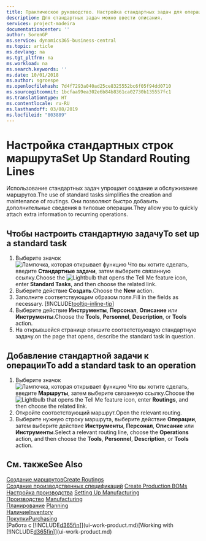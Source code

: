 ```yaml
---
title: Практическое руководство. Настройка стандартных задач для операций | Документы Майкрософт
description: Для стандартных задач можно ввести описания.
services: project-madeira
documentationcenter: ''
author: SorenGP
ms.service: dynamics365-business-central
ms.topic: article
ms.devlang: na
ms.tgt_pltfrm: na
ms.workload: na
ms.search.keywords: ''
ms.date: 10/01/2018
ms.author: sgroespe
ms.openlocfilehash: 7d4f7293a040ad25ce8325552bc6f05f94dd0710
ms.sourcegitcommit: 1bcfaa99ea302e6b84b8361ca02730b135557fc1
ms.translationtype: HT
ms.contentlocale: ru-RU
ms.lasthandoff: 03/08/2019
ms.locfileid: "803889"
---
```

# <a name="set-up-standard-routing-lines"></a><span data-ttu-id="ec93c-103">Настройка стандартных строк маршрута</span><span class="sxs-lookup"><span data-stu-id="ec93c-103">Set Up Standard Routing Lines</span></span>
<span data-ttu-id="ec93c-104">Использование стандартных задач упрощает создание и обслуживание маршрутов.</span><span class="sxs-lookup"><span data-stu-id="ec93c-104">The use of standard tasks simplifies the creation and maintenance of routings.</span></span> <span data-ttu-id="ec93c-105">Они позволяют быстро добавить дополнительные сведения в типовые операции.</span><span class="sxs-lookup"><span data-stu-id="ec93c-105">They allow you to quickly attach extra information to recurring operations.</span></span>

## <a name="to-set-up-a-standard-task"></a><span data-ttu-id="ec93c-106">Чтобы настроить стандартную задачу</span><span class="sxs-lookup"><span data-stu-id="ec93c-106">To set up a standard task</span></span>
1. <span data-ttu-id="ec93c-107">Выберите значок ![Лампочка, которая открывает функцию Что вы хотите сделать](media/ui-search/search_small.png "Что вы хотите сделать"), введите **Стандартные задачи**, затем выберите связанную ссылку.</span><span class="sxs-lookup"><span data-stu-id="ec93c-107">Choose the ![Lightbulb that opens the Tell Me feature](media/ui-search/search_small.png "Tell me what you want to do") icon, enter **Standard Tasks**, and then choose the related link.</span></span>
2. <span data-ttu-id="ec93c-108">Выберите действие **Создать**.</span><span class="sxs-lookup"><span data-stu-id="ec93c-108">Choose the **New** action.</span></span>
3. <span data-ttu-id="ec93c-109">Заполните соответствующим образом поля.</span><span class="sxs-lookup"><span data-stu-id="ec93c-109">Fill in the fields as necessary.</span></span> [!INCLUDE[tooltip-inline-tip](includes/tooltip-inline-tip_md.md)]
4. <span data-ttu-id="ec93c-110">Выберите действие **Инструменты**, **Персонал**, **Описание** или **Инструменты**.</span><span class="sxs-lookup"><span data-stu-id="ec93c-110">Choose the **Tools**, **Personnel**, **Description**, or **Tools** action.</span></span>
5. <span data-ttu-id="ec93c-111">На открывшейся странице опишите соответствующую стандартную задачу.</span><span class="sxs-lookup"><span data-stu-id="ec93c-111">on the page that opens, describe the standard task in question.</span></span>

## <a name="to-add-a-standard-task-to-an-operation"></a><span data-ttu-id="ec93c-112">Добавление стандартной задачи к операции</span><span class="sxs-lookup"><span data-stu-id="ec93c-112">To add a standard task to an operation</span></span>
1. <span data-ttu-id="ec93c-113">Выберите значок ![Лампочка, которая открывает функцию Что вы хотите сделать](media/ui-search/search_small.png "Что вы хотите сделать"), введите **Маршруты**, затем выберите связанную ссылку.</span><span class="sxs-lookup"><span data-stu-id="ec93c-113">Choose the ![Lightbulb that opens the Tell Me feature](media/ui-search/search_small.png "Tell me what you want to do") icon, enter **Routings**, and then choose the related link.</span></span>
2. <span data-ttu-id="ec93c-114">Откройте соответствующий маршрут.</span><span class="sxs-lookup"><span data-stu-id="ec93c-114">Open the relevant routing.</span></span>
3. <span data-ttu-id="ec93c-115">Выберите нужную строку маршрута, выберите действие **Операции**, затем выберите действие **Инструменты**, **Персонал**, **Описание** или **Инструменты**.</span><span class="sxs-lookup"><span data-stu-id="ec93c-115">Select a relevant routing line, choose the **Operations** action, and then choose the **Tools**, **Personnel**, **Description**, or **Tools** action.</span></span>

## <a name="see-also"></a><span data-ttu-id="ec93c-116">См. также</span><span class="sxs-lookup"><span data-stu-id="ec93c-116">See Also</span></span>  
[<span data-ttu-id="ec93c-117">Создание маршрутов</span><span class="sxs-lookup"><span data-stu-id="ec93c-117">Create Routings</span></span>](production-how-to-create-routings.md)  
<span data-ttu-id="ec93c-118">[Создание производственных спецификаций](production-how-to-create-production-boms.md)   </span><span class="sxs-lookup"><span data-stu-id="ec93c-118">[Create Production BOMs](production-how-to-create-production-boms.md)   </span></span>  
<span data-ttu-id="ec93c-119">[Настройка производства](production-configure-production-processes.md) </span><span class="sxs-lookup"><span data-stu-id="ec93c-119">[Setting Up Manufacturing](production-configure-production-processes.md) </span></span>  
<span data-ttu-id="ec93c-120">[Производство](production-manage-manufacturing.md)  </span><span class="sxs-lookup"><span data-stu-id="ec93c-120">[Manufacturing](production-manage-manufacturing.md)  </span></span>  
<span data-ttu-id="ec93c-121">[Планирование](production-planning.md) </span><span class="sxs-lookup"><span data-stu-id="ec93c-121">[Planning](production-planning.md) </span></span>  
[<span data-ttu-id="ec93c-122">Наличие</span><span class="sxs-lookup"><span data-stu-id="ec93c-122">Inventory</span></span>](inventory-manage-inventory.md)  
[<span data-ttu-id="ec93c-123">Покупки</span><span class="sxs-lookup"><span data-stu-id="ec93c-123">Purchasing</span></span>](purchasing-manage-purchasing.md)  
<span data-ttu-id="ec93c-124">[Работа с [!INCLUDE[d365fin](includes/d365fin_md.md)]](ui-work-product.md)</span><span class="sxs-lookup"><span data-stu-id="ec93c-124">[Working with [!INCLUDE[d365fin](includes/d365fin_md.md)]](ui-work-product.md)</span></span>  
